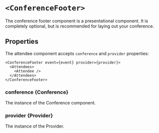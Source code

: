 # `<ConferenceFooter>`

The conference footer component is a presentational component. It is
completely optional, but is recommended for laying out your conference.

## Properties

The attendee component accepts `conference` and `provider` properties:

```
<ConferenceFooter event={event} provider={provider}>
  <Attendees>
    <Attendee />
  </Attendees>
</ConferenceFooter>
```

### conference {Conference}

The instance of the Conference component.

### provider {Provider}

The instance of the Provider.

